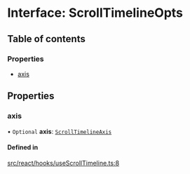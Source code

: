 # Interface: ScrollTimelineOpts

## Table of contents

### Properties

- [axis](ScrollTimelineOpts.md#axis)

## Properties

### axis

• `Optional` **axis**: [`ScrollTimelineAxis`](../API.md#scrolltimelineaxis)

#### Defined in

[src/react/hooks/useScrollTimeline.ts:8](https://github.com/inokawa/react-animatable/blob/3ce964a/src/react/hooks/useScrollTimeline.ts#L8)
